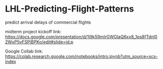 # LHL-Predicting-Flight-Patterns
predict arrival delays of commercial flights

midterm project kickoff link: https://docs.google.com/presentation/d/1l9k59mIrGWGlaQ6xx8_1ps8fTdnl02WxP5vFSPiBPKo/edit#slide=id.p 

Google Collab link: https://colab.research.google.com/notebooks/intro.ipynb?utm_source=scs-index
